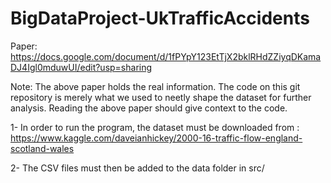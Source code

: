 # BigDataProject-UkTrafficAccidents

Paper: https://docs.google.com/document/d/1fPYpY123EtTjX2bklRHdZZiyqDKamaDJ4Igl0mduwUI/edit?usp=sharing

Note: The above paper holds the real information. The code on this git repository is merely what we used to neetly shape the dataset for further analysis. Reading the above paper should give context to the code.

1- In order to run the program, the dataset must be downloaded from : https://www.kaggle.com/daveianhickey/2000-16-traffic-flow-england-scotland-wales

2- The CSV files must then be added to the data folder in src/
